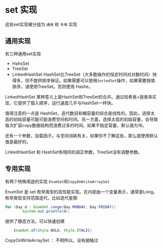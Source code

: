 # set 实现

这些set实现被分组为 `通用` 和 `专用` 实现

## 通用实现
有三种通用set实现
* HahsSet
* TreeSet
* LinkedHashSet
HashSet比TreeSet（大多数操作的恒定时间对对数时间）快得多，但不提供排序保证。如果需要可以使用`SortedSet`操作，如果需要按值排序，请使用TreeSet。否则使用 Hashe。

LinkedHashSet 某种意义上是HashSet和TreeSet的合并。通过哈希表+链表来实现，它提供了插入顺序，运行速度几乎与HashSet一样快。

值得注意的一点是 HashSet，迭代数目和桶容量的综合是线性的。因此，选择太高的初始容量可能可能浪费空间和时间。另一方面，选择太低的初始容量，会导致每次扩容copy数据结构而浪费过多的时间。如果不指定容量，默认值为16。

还有一个参数，加载因子。与空间消耗有关，如果你不了解这些，那么就使用默认值是最好的。

LinkedHashSet 和 HashSet有相同的调正参数，TreeSet没有调整参数。

## 专用实现

有两个特殊用途的实现 `EnumSet`和`CopyOnWriteArraySet`

EnumSet 是 set 枚举类型的高性能实现。在内部由一个变量表示，通常是Long。枚举类型支持范围迭代，比如迭代星期
```java
for (Day d : EnumSet.range(Day.MONDAY, Day.FRIDAY))
        System.out.println(d);

```
提供了静态方法，可以快速创建
```java
    EnumSet.of(Style.BOLD, Style.ITALIC)
```

CopyOnWriteArraySet ： 不明所以。没有接触过










